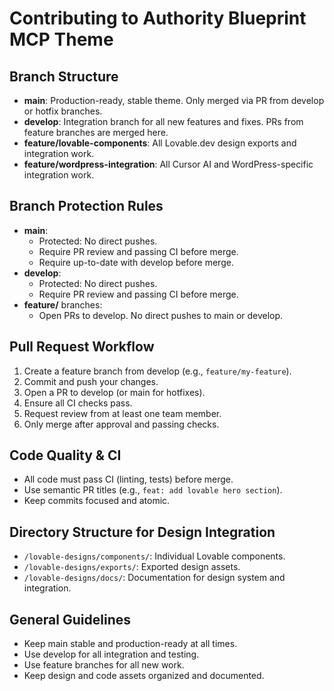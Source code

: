 # Contributing to Authority Blueprint MCP Theme

## Branch Structure
- **main**: Production-ready, stable theme. Only merged via PR from develop or hotfix branches.
- **develop**: Integration branch for all new features and fixes. PRs from feature branches are merged here.
- **feature/lovable-components**: All Lovable.dev design exports and integration work.
- **feature/wordpress-integration**: All Cursor AI and WordPress-specific integration work.

## Branch Protection Rules
- **main**:
  - Protected: No direct pushes.
  - Require PR review and passing CI before merge.
  - Require up-to-date with develop before merge.
- **develop**:
  - Protected: No direct pushes.
  - Require PR review and passing CI before merge.
- **feature/** branches:
  - Open PRs to develop. No direct pushes to main or develop.

## Pull Request Workflow
1. Create a feature branch from develop (e.g., `feature/my-feature`).
2. Commit and push your changes.
3. Open a PR to develop (or main for hotfixes).
4. Ensure all CI checks pass.
5. Request review from at least one team member.
6. Only merge after approval and passing checks.

## Code Quality & CI
- All code must pass CI (linting, tests) before merge.
- Use semantic PR titles (e.g., `feat: add lovable hero section`).
- Keep commits focused and atomic.

## Directory Structure for Design Integration
- `/lovable-designs/components/`: Individual Lovable components.
- `/lovable-designs/exports/`: Exported design assets.
- `/lovable-designs/docs/`: Documentation for design system and integration.

## General Guidelines
- Keep main stable and production-ready at all times.
- Use develop for all integration and testing.
- Use feature branches for all new work.
- Keep design and code assets organized and documented. 